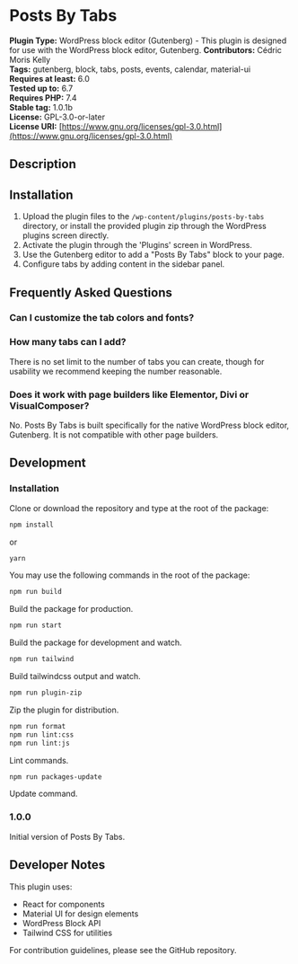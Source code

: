 # Posts By Tabs

**Plugin Type:** WordPress block editor (Gutenberg) - This plugin is designed for use with the WordPress block editor, Gutenberg.
**Contributors:** Cédric Moris Kelly  
**Tags:** gutenberg, block, tabs, posts, events, calendar, material-ui  
**Requires at least:** 6.0  
**Tested up to:** 6.7  
**Requires PHP:** 7.4  
**Stable tag:** 1.0.1b  
**License:** GPL-3.0-or-later  
**License URI:** [https://www.gnu.org/licenses/gpl-3.0.html](https://www.gnu.org/licenses/gpl-3.0.html)

## Description

## Installation

1. Upload the plugin files to the `/wp-content/plugins/posts-by-tabs` directory, or install the provided plugin zip through the WordPress plugins screen directly.
2. Activate the plugin through the 'Plugins' screen in WordPress.
3. Use the Gutenberg editor to add a "Posts By Tabs" block to your page.
4. Configure tabs by adding content in the sidebar panel.

## Frequently Asked Questions

### Can I customize the tab colors and fonts?

### How many tabs can I add?

There is no set limit to the number of tabs you can create, though for usability we recommend keeping the number reasonable.

### Does it work with page builders like Elementor, Divi or VisualComposer?

No. Posts By Tabs is built specifically for the native WordPress block editor, Gutenberg. It is not compatible with other page builders.

## Development

### Installation

Clone or download the repository and type at the root of the package:

```sh
npm install
```
or
```sh
yarn
```

You may use the following commands in the root of the package:

```sh
npm run build
```
Build the package for production.

```sh
npm run start
```
Build the package for development and watch.

```sh
npm run tailwind
```
Build tailwindcss output and watch.

```sh
npm run plugin-zip
```
Zip the plugin for distribution.

```sh
npm run format
npm run lint:css
npm run lint:js
```
Lint commands.

```sh
npm run packages-update
```
Update command.

### 1.0.0

Initial version of Posts By Tabs.

## Developer Notes

This plugin uses:

- React for components
- Material UI for design elements
- WordPress Block API
- Tailwind CSS for utilities

For contribution guidelines, please see the GitHub repository.